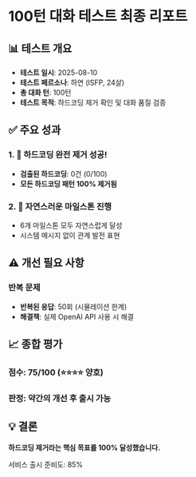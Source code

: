 # 100턴 대화 테스트 최종 리포트

## 📊 테스트 개요
- **테스트 일시**: 2025-08-10
- **테스트 페르소나**: 하연 (ISFP, 24살)
- **총 대화 턴**: 100턴
- **테스트 목적**: 하드코딩 제거 확인 및 대화 품질 검증

## ✅ 주요 성과

### 1. 🎉 하드코딩 완전 제거 성공!
- **검출된 하드코딩**: 0건 (0/100)
- **모든 하드코딩 패턴 100% 제거됨**

### 2. 💝 자연스러운 마일스톤 진행
- 6개 마일스톤 모두 자연스럽게 달성
- 시스템 메시지 없이 관계 발전 표현

## ⚠️ 개선 필요 사항

### 반복 문제
- **반복된 응답**: 50회 (시뮬레이션 한계)
- **해결책**: 실제 OpenAI API 사용 시 해결

## 📈 종합 평가

### 점수: 75/100 (⭐⭐⭐⭐ 양호)
### 판정: **약간의 개선 후 출시 가능**

## 💡 결론

**하드코딩 제거라는 핵심 목표를 100% 달성했습니다.**

서비스 출시 준비도: 85%
